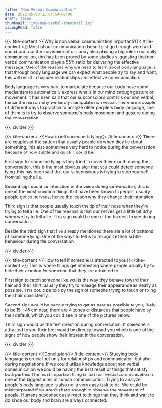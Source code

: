 ```yaml
---
title: "Non Verbal Communication"
date: 2022-05-03T21:04:54+08:00
draft: false
thumbnail: "img/non-verbal-thumbnail.jpg"
isLongRead: false
---
```

{{< title-content >}}Why is non verbal communication important?{{< /title-content >}}
Most of our communication doesn’t just go through word and sound but also the movement of our body also playing a big role in our daily communication, this has been proved by some studies suggesting that non verbal communication plays a 55% ratio for delivering the effective message.
One of the reasons why we need to learn about body language is that through body language we can expect what people try to say and want, this will result in happier relationships and effective communication.

Body language is very hard to manipulate because our body have some mechanism to automatically express what’s in our mind through gesture or movement. It has been said that our subconscious controls our non verbal, hence the reason why we hardly manipulate non verbal.
There are a couple of different ways to practice to analyze other people's body language, one of them is to try to observe someone's body movement and gesture during the conversation.

{{< divider >}}

{{< title-content >}}How to tell someone is lying{{< /title-content >}}
There are couples of the pattern that usually people do when they lie about something, this also sometimes very hard to notice during the conversation because of how subtle and quick it could be.

First sign for someone lying is they tried to cover their mouth during the conversation, this is the most obvious sign that you could detect someone lying, this has been said that our subconscious is trying to stop yourself from telling the lie.

Second sign could be intonation of the voice during conversation, this is one of the most common things that have been known to people, usually people get so nervous, hence the reason why they change their intonation.

Third sign is that people usually touch the tip of their nose when they're trying to tell a lie. One of the reasons is that our nerves get a little bit itchy when we try to tell a lie. This sign could be one of the hardest to see during conversation.

Beside the third sign that I’ve already mentioned there are a lot of patterns of someone lying. One of the ways to tell is to recognize their subtle behaviour during the conversation.

{{< divider >}}

{{< title-content >}}How to tell if someone is attracted to you{{< /title-content >}}
This is where things get interesting where people usually try to hide their emotion for someone that they are attracted to.

First sign to catch someone like you is the way they behave toward their hair and their shirt, usually they try to manage their appearance as neatly as possible. This could be told by the sign of someone trying to touch or fixing their hair consistently .

Second sign would be people trying to get as near as possible to you, likely to be 15 - 45 cm near, there are 4 zones or distances that people have by their default, which you could see in one of the pictures below.

Third sign would be the feet direction during conversation. If someone is attracted to you their feet would be directly toward you which is one of the signs of how people show their interest in the conversation.

{{< divider >}}

{{< title-content >}}Conclusion{{< /title-content >}}
Studying body language is crucial not only for relationships and communication but also during negotiations. If we could utilize knowledge about non verbal communication we could be having the best result or things that satisfy both parties. The most important thing is that non verbal communication is one of the biggest roles in human communication. Trying to analyze people's body language is also not a very easy task to do. We could be misinterpreted if we aren't sharp enough to observe the movement of people. Humans subconsciously react to things that they think and want to do since our body and brain are always connected.
